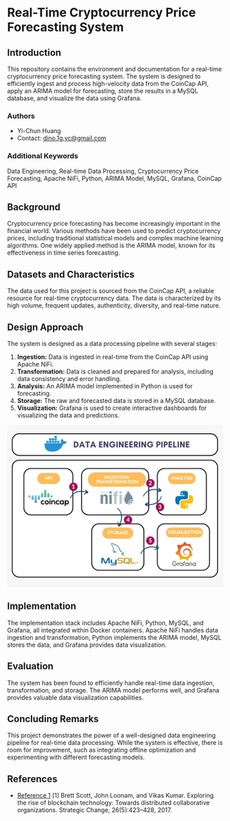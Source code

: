 # Real-Time Cryptocurrency Price Forecasting System

## Introduction
This repository contains the environment and documentation for a real-time cryptocurrency price forecasting system. The system is designed to efficiently ingest and process high-velocity data from the CoinCap API, apply an ARIMA model for forecasting, store the results in a MySQL database, and visualize the data using Grafana. 

### Authors
- Yi-Chun Huang
- Contact: dino.1g.yc@gmail.com

### Additional Keywords
Data Engineering, Real-time Data Processing, Cryptocurrency Price Forecasting, Apache NiFi, Python, ARIMA Model, MySQL, Grafana, CoinCap API

## Background
Cryptocurrency price forecasting has become increasingly important in the financial world. Various methods have been used to predict cryptocurrency prices, including traditional statistical models and complex machine learning algorithms. One widely applied method is the ARIMA model, known for its effectiveness in time series forecasting.

## Datasets and Characteristics
The data used for this project is sourced from the CoinCap API, a reliable resource for real-time cryptocurrency data. The data is characterized by its high volume, frequent updates, authenticity, diversity, and real-time nature.

## Design Approach
The system is designed as a data processing pipeline with several stages:
1. **Ingestion:** Data is ingested in real-time from the CoinCap API using Apache NiFi.
2. **Transformation:** Data is cleaned and prepared for analysis, including data consistency and error handling.
3. **Analysis:** An ARIMA model implemented in Python is used for forecasting.
4. **Storage:** The raw and forecasted data is stored in a MySQL database.
5. **Visualization:** Grafana is used to create interactive dashboards for visualizing the data and predictions.

![Pipeline Design](images/pipeline.jpeg)

## Implementation
The implementation stack includes Apache NiFi, Python, MySQL, and Grafana, all integrated within Docker containers. Apache NiFi handles data ingestion and transformation, Python implements the ARIMA model, MySQL stores the data, and Grafana provides data visualization.

## Evaluation
The system has been found to efficiently handle real-time data ingestion, transformation, and storage. The ARIMA model performs well, and Grafana provides valuable data visualization capabilities.

## Concluding Remarks
This project demonstrates the power of a well-designed data engineering pipeline for real-time data processing. While the system is effective, there is room for improvement, such as integrating offline optimization and experimenting with different forecasting models.

## References
- [Reference 1](https://example.com/reference1)
<a id="1">[1]</a> 
Brett Scott, John Loonam, and Vikas Kumar. Exploring the rise of blockchain technology: Towards distributed collaborative organizations. Strategic
Change, 26(5):423–428, 2017.

